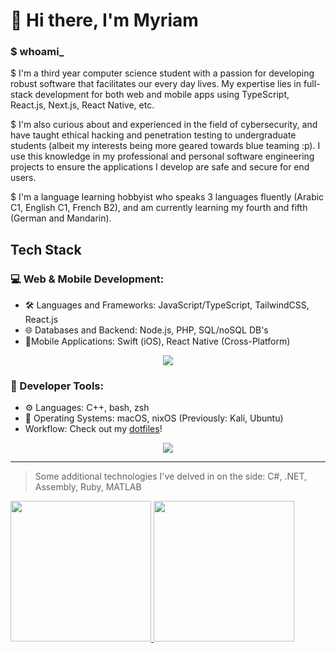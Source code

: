 # :wave: Hi there, I'm Myriam

### $ whoami_

$ I'm a third year computer science student with a passion for developing robust software that facilitates our every day lives. My expertise lies in full-stack development for both web and mobile apps using TypeScript, React.js, Next.js, React Native, etc.

$ I'm also curious about and experienced in the field of cybersecurity, and have taught ethical hacking and penetration testing to undergraduate students (albeit my interests being more geared towards blue teaming :p). I use this knowledge in my professional and personal software engineering projects to ensure the applications I develop are safe and secure for end users.

$ I'm a language learning hobbyist who speaks 3 languages fluently (Arabic C1, English C1, French B2), and am currently learning my fourth and fifth (German and Mandarin).



## Tech Stack
### 💻 Web & Mobile Development:
- 🛠 Languages and Frameworks: JavaScript/TypeScript, TailwindCSS, React.js
- 🌐 Databases and Backend: Node.js, PHP, SQL/noSQL DB's
- 📱Mobile Applications: Swift (iOS), React Native (Cross-Platform)

<div align="center">
  <img
      src="https://skillicons.dev/icons?i=ts,react,nextjs,tailwind,postgres,docker,go"
      class="h-16"
  />
</div>



### 🔌 Developer Tools:
<!-- - 🔧 Languages: Lua, Rust, C++ -->
- ⚙️ Languages: C++, bash, zsh
- 💾 Operating Systems: macOS, nixOS (Previously: Kali, Ubuntu)
- Workflow: Check out my [dotfiles](https://github.com/myrmlbst/dotfiles)!

<div align="center">
  <img
      src="https://skillicons.dev/icons?i=vim,bash,cpp,apple,nix"
      class="h-16"
  />
</div>



---



> Some additional technologies I've delved in on the side: C#, .NET, Assembly, Ruby, MATLAB

<div align="left">
  <div>
    <!-- GITHUB STATS -->
    <a href="https://github-readme-stats.vercel.app/api?username=myrmlbst&show_icons=true&show=prs_merged,prs_merged_percentage&theme=tokyonight&hide=contribs&rank_icon=github">
      <img height=225 src="https://github-readme-stats.vercel.app/api?username=myrmlbst&show_icons=true&show=prs_merged,prs_merged_percentage&theme=tokyonight&hide=contribs&rank_icon=github">    
    </a>
    <!-- MOST USED LANGUAGES -->
    <a href="https://github-readme-stats.vercel.app/api/top-langs/?username=myrmlbst&layout=compact&theme=tokyonight&exclude_repo=&hide=html,css,php&langs_count=10">
      <img height=225 src="https://github-readme-stats.vercel.app/api/top-langs/?username=myrmlbst&layout=compact&theme=tokyonight&exclude_repo=&hide=html,css,php&langs_count=10">
    </a>
  </div>
</div>
